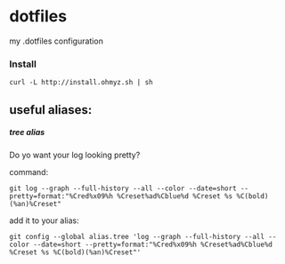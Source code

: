 dotfiles
========

my .dotfiles configuration

### Install

    curl -L http://install.ohmyz.sh | sh
    
## useful aliases:

##### tree alias

Do yo want your log looking pretty?

command:

    git log --graph --full-history --all --color --date=short --pretty=format:"%Cred%x09%h %Creset%ad%Cblue%d %Creset %s %C(bold)(%an)%Creset"
    
add it to your alias:

    git config --global alias.tree 'log --graph --full-history --all --color --date=short --pretty=format:"%Cred%x09%h %Creset%ad%Cblue%d %Creset %s %C(bold)(%an)%Creset"'


